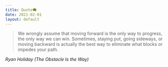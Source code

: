 ```yaml
---
title: Quote🗨️
date: 2021-02-01
layout: default
---
```


> We wrongly assume that moving forward is the only way to progress, the only way we can win. Sometimes, staying put, going sideways, or moving backward is actually the best way to eliminate what blocks or impedes your path.
    
*Ryan Holiday (The Obstacle Is the Way)*
  